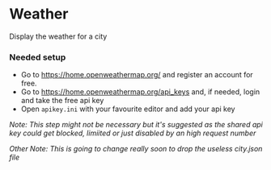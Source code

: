 # Weather
Display the weather for a city

### Needed setup
- Go to https://home.openweathermap.org/ and register an account for free.
- Go to https://home.openweathermap.org/api_keys and, if needed, login and take the free api key
- Open `apikey.ini` with your favourite editor and add your api key

*Note: This step might not be necessary but it's suggested as the shared api key could get blocked, limiited or just disabled by an high request number*

*Other Note: This is going to change really soon to drop the useless city.json file*